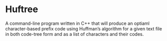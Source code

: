 # Huftree
A command-line program written in C++ that will produce an optiaml character-based prefix code using Huffman’s algorithm for a given text file in both code-tree form and as a list of characters and their codes.